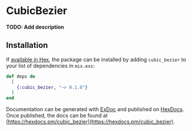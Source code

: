 # CubicBezier

**TODO: Add description**

## Installation

If [available in Hex](https://hex.pm/docs/publish), the package can be installed
by adding `cubic_bezier` to your list of dependencies in `mix.exs`:

```elixir
def deps do
  [
    {:cubic_bezier, "~> 0.1.0"}
  ]
end
```

Documentation can be generated with [ExDoc](https://github.com/elixir-lang/ex_doc)
and published on [HexDocs](https://hexdocs.pm). Once published, the docs can
be found at [https://hexdocs.pm/cubic_bezier](https://hexdocs.pm/cubic_bezier).

